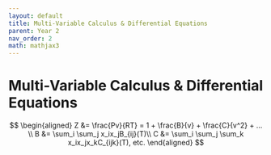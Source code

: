 ```yaml
---
layout: default
title: Multi-Variable Calculus & Differential Equations
parent: Year 2
nav_order: 2
math: mathjax3
---
```



# Multi-Variable Calculus & Differential Equations

$$ \begin{aligned}
Z &= \frac{Pv}{RT} = 1 + \frac{B}{v} + \frac{C}{v^2} + ... \\
B &= \sum_i \sum_j x_ix_jB_{ij}(T)\\
C &= \sum_i \sum_j \sum_k x_ix_jx_kC_{ijk}(T), etc.
\end{aligned} $$



